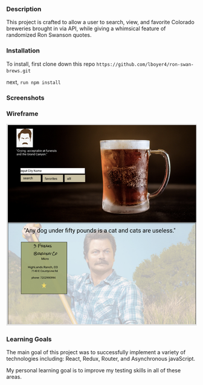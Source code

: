 ### Description
This project is crafted to allow a user to search, view, and favorite Colorado breweries brought in via API, while giving a whimsical feature of randomized Ron Swanson quotes.

### Installation

To install, first clone down this repo `https://github.com/lboyer4/ron-swan-brews.git` 

next, `run npm install`


### Screenshots 

### Wireframe
![image of the UI wireframe](./src/utils/images/Wire-Frame-Ui.png)

### Learning Goals

The main goal of this project was to successfully implement a variety of technologies including: React, Redux, Router, and Asynchronous javaScript. 

My personal learning goal is to improve my testing skills in all of these areas. 
